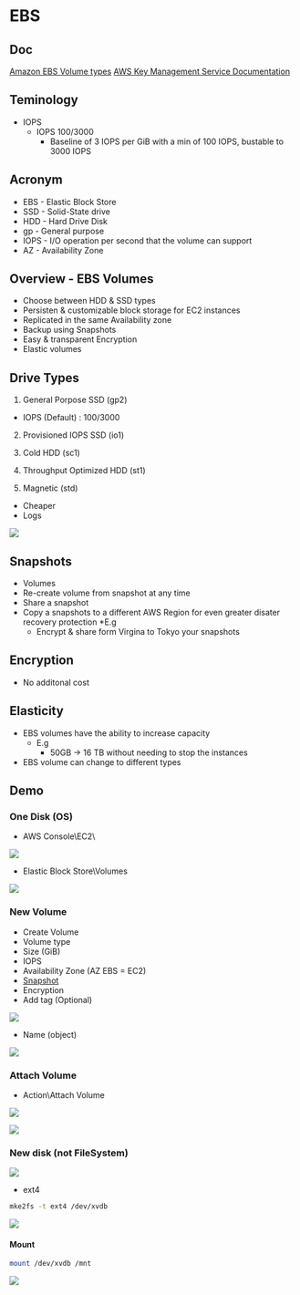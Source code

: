 # EBS

## Doc
[Amazon EBS Volume types](https://docs.aws.amazon.com/AWSEC2/latest/UserGuide/ebs-volume-types.html?icmpid=docs_ec2_console)
[AWS Key Management Service Documentation](https://docs.aws.amazon.com/kms/index.html#lang/en_us)

## Teminology
* IOPS
  * IOPS 100/3000
    * Baseline of 3 IOPS per GiB with a min of 100 IOPS, bustable to 3000 IOPS

## Acronym
* EBS - Elastic Block Store
* SSD - Solid-State drive
* HDD - Hard Drive Disk
* gp - General purpose
* IOPS - I/O operation per second that the volume can support
* AZ - Availability Zone

## Overview - EBS Volumes
* Choose between HDD & SSD types
* Persisten & customizable block storage for EC2 instances
* Replicated in the same Availability zone
* Backup using Snapshots
* Easy & transparent Encryption
* Elastic volumes

## Drive Types
1) General Porpose SSD (gp2)
 * IOPS (Default) : 100/3000

2) Provisioned IOPS SSD (io1)

3) Cold HDD (sc1)

4) Throughput Optimized HDD (st1)

5) Magnetic (std)
 * Cheaper
 * Logs
 
 [<img src="https://i.imgur.com/0qatksI.png">](https://i.imgur.com/0qatksI.png)
  
## Snapshots
  * Volumes
  * Re-create volume from snapshot at any time
  * Share a snapshot
  * Copy a snapshots to a different AWS Region for even greater disater recovery protection
    *E.g
      * Encrypt & share form Virgina to Tokyo your snapshots

## Encryption
* No additonal cost

## Elasticity
* EBS volumes have the ability to increase capacity
  * E.g
    * 50GB -> 16 TB without needing to stop the instances
* EBS volume can change to different types

## Demo
### One Disk (OS)
* AWS Console\EC2\

[<img src="https://i.imgur.com/BIsKSjp.png">](https://i.imgur.com/BIsKSjp.png)

* Elastic Block Store\Volumes

[<img src="https://i.imgur.com/qlaHJql.png">](https://i.imgur.com/qlaHJql.png)

### New Volume

* Create Volume
 * Volume type
 * Size (GiB)
 * IOPS
 * Availability Zone (AZ EBS = EC2) 
 * [Snapshot](https://i.imgur.com/VKM9WUr.png)
 * Encryption
 * Add tag (Optional)
 
[<img src="https://i.imgur.com/cUzcnRJ.png">](https://i.imgur.com/cUzcnRJ.png)

* Name (object)

[<img src="https://i.imgur.com/teRWXNr.png">](https://i.imgur.com/teRWXNr.png)

### Attach Volume
* Action\Attach Volume

[<img src="https://i.imgur.com/XhuosWi.png">](https://i.imgur.com/XhuosWi.png)

[<img src="https://i.imgur.com/5iBA906.png">](https://i.imgur.com/5iBA906.png)

### New disk (not FileSystem)
[<img src="https://i.imgur.com/W6lFY9k.png">](https://i.imgur.com/W6lFY9k.png)

* ext4
````Bash
mke2fs -t ext4 /dev/xvdb
````

[<img src="https://i.imgur.com/7SL9NGD.png">](https://i.imgur.com/7SL9NGD.png)

#### Mount
````Bash
mount /dev/xvdb /mnt
````
[<img src="https://i.imgur.com/wZBM6eR.png">](https://i.imgur.com/wZBM6eR.png)
